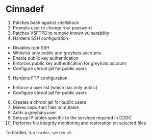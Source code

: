 # Cinnadef

1. Patches bash against shellshock
2. Prompts user to change root password
3. Patches VSFTPD to remove known vulnerability
4. Hardens SSH configuration
  - Disables root SSH
  - Whitelist only public and greyhats accounts
  - Enable public key authentication
  - Enforces public key authentication for greyhats account
  - Configure chroot jail for public users
5. Hardens FTP configuration
  - Enforce a user list (which has only public)
  - Configure chroot jail for public users
6. Creates a chroot jail for public users
7. Makes important files immutable
8. Adds a greyhats user
9. Sets up IP tables specific to the services required in CDDC
10. Performs file integrity monitoring and restoration on selected files

To harden, run `harden_system.sh`
